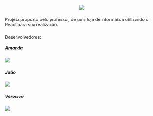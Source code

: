 <div align="center">

<img src="https://i.pinimg.com/originals/a3/7a/de/a37aded88707b2758fbe1b744c8f7723.gif">

</div>

###

Projeto proposto pelo professor, de uma loja de informática utilizando o React para sua realização.

###

Desenvolvedores:

##### Amanda
<a href="https://github.com/amandavalentim" target="_blank"><img src="https://img.shields.io/badge/GitHub-100000?style=for-the-badge&logo=github&logoColor=white"    target="_blank"></a>
###
##### João
<a href="https://github.com/jpedr1nho" target="_blank"><img src="https://img.shields.io/badge/GitHub-100000?style=for-the-badge&logo=github&logoColor=white"    target="_blank"></a>
###
##### Veronica
<a href="https://github.com/Veronica-gomes" target="_blank"><img src="https://img.shields.io/badge/GitHub-100000?style=for-the-badge&logo=github&logoColor=white"    target="_blank"></a>
